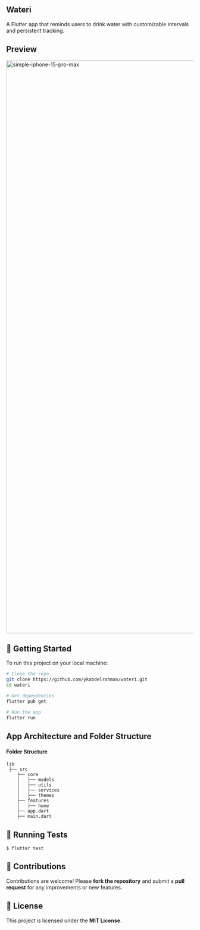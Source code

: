 ## Wateri
A Flutter app that reminds users to drink water with customizable intervals and persistent tracking.


## Preview

<img width="2048" height="1536" alt="simple-iphone-15-pro-max" src="https://github.com/user-attachments/assets/a6ab75e0-d48b-405c-98b2-30dfb3d6833f" />

## 🚀 Getting Started

To run this project on your local machine:

```bash
# Clone the repo
git clone https://github.com/ykabdelrahman/wateri.git
cd wateri

# Get dependencies
flutter pub get

# Run the app
flutter run
```


## App Architecture and Folder Structure

#### Folder Structure

```
lib 
 ├── src
    ├── core
    │   ├── models
    │   ├── utils
    │   ├── services
    │   ├── themes
    ├── features
    │   ├── home
    ├── app.dart
    ├── main.dart
```

## 🧪 Running Tests

```
$ flutter test
```

## 🤝 Contributions
Contributions are welcome! Please **fork the repository** and submit a **pull request** for any improvements or new features.

## 📜 License
This project is licensed under the **MIT License**.
